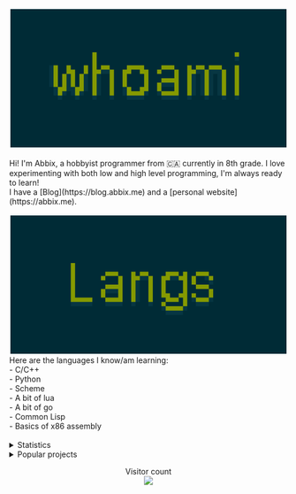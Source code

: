 <center><img src="whoami.png" width="500"></center>
<br/>
Hi! I'm Abbix, a hobbyist programmer from 🇨🇦 currently in 8th grade. I love experimenting with both low and high level programming, I'm always ready to learn!
<br/>
I have a [Blog](https://blog.abbix.me) and a [personal website](https://abbix.me).
<br/>
<br/>

<center><img src="langs.png" width="500"></center>
Here are the languages I know/am learning:
<br>
- C/C++
<br>
- Python
<br>
- Scheme
<br>
- A bit of lua 
<br>
- A bit of go
<br>
- Common Lisp
<br> 
- Basics of x86 assembly
<br />
<br />

<details>
      <summary> Statistics </summary>
<center><img src="stats.png" width="500"></center>


  <img align="center" src="https://github-readme-stats.vercel.app/api?username=Abb1x&show_icons=true&include_all_commits=true&theme=dracula" alt="Abb1x's github stats" />
      <br />
  <img align="center" src="https://github-readme-stats.vercel.app/api/top-langs/?username=Abb1x&layout=compact&theme=dracula" />
  </details>
  <details>
      <summary>Popular projects</summary>
  <a href="https://github.com/Abb1x/Tux">
  <img align="center" src="https://github-readme-stats.vercel.app/api/pin/?username=Abb1x&repo=Tux&theme=dracula" /> 
  </a>
  <br />
   <a href="https://github.com/Abb1x/emerald">
  <img align="center" src="https://github-readme-stats.vercel.app/api/pin/?username=Abb1x&repo=emerald&theme=dracula" /> 
  </a>
  </details>
  <p align="center"> 
  Visitor count<br>
  <img src="https://profile-counter.glitch.me/Abb1x/count.svg" />
</p>

